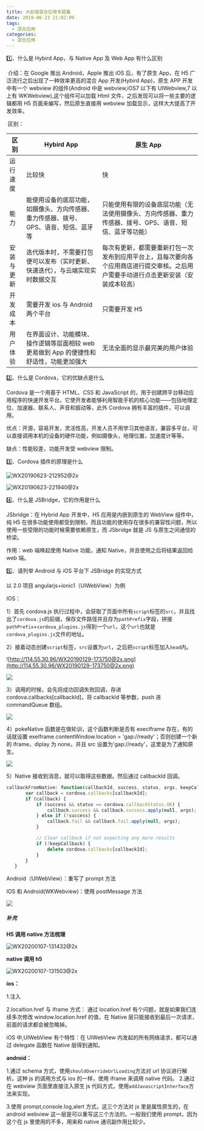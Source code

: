 ```yaml
---
title: 大前端混合应用专题篇
date: 2019-06-23 21:02:09
tags:
  - 混合应用
categories:
  - 混合应用
---
```


1️⃣、什么是 Hybird App，与 Native App 及 Web App 有什么区别

​ 介绍：在 Google 推出 Android，Apple 推出 iOS 后，有了原生 App，在 H5 广泛流行之后出现了一种效率更高的混合 App 开发(Hybird App)，原生 APP 开发中有一个 webview 的组件(Android 中是 webview,iOS7 以下有 UIWebview,7 以上有 WKWebview),这个组件可以加载 Html 文件，之后发现可以将一些主要的逻辑都用 H5 页面来编写，然后原生直接用 webview 加载显示，这样大大提高了开发效率。

​ 区别：

| 区别       | Hybird App                                                                               | 原生 App                                                                                                                             |
| ---------- | ---------------------------------------------------------------------------------------- | ------------------------------------------------------------------------------------------------------------------------------------ |
| 运行速度   | 比较快                                                                                   | 快                                                                                                                                   |
| 能力       | 能使用设备的底层功能，如摄像头、方向传感器、重力传感器、拨号、GPS、语音、短信、蓝牙等    | 只能使用有限的设备底层功能（无法使用摄像头、方向传感器、重力传感器、拨号、GPS、语音、短信、蓝牙等功能）                              |
| 安装与更新 | 迭代版本时，不需要打包便可以发布（实时更新、快速迭代），与云端实现实时数据交互           | 每次有更新，都需要重新打包一次发布到应用平台上，且每次要向各个应用商店进行提交审核。之后用户需要手动进行点击更新安装（安装成本较高） |
| 开发成本   | 需要开发 ios 与 Android 两个平台                                                         | 只需要开发 H5                                                                                                                        |
| 用户体验   | 在界面设计、功能模块、操作逻辑等层面相较 web 更易做到 App 的便捷性和舒适性，功能更加强大 | 无法全面的显示最完美的用户体验                                                                                                       |

2️⃣、什么是 Cordova，它的优缺点是什么

Cordova 是一个用基于 HTML、CSS 和 JavaScript 的，用于创建跨平台移动应用程序的快速开发平台。它使开发者能够利用智能手机的核心功能——包括地理定位、加速器、联系人、声音和振动等，此外 Cordova 拥有丰富的插件，可以调用。

优点：开源，容易开发，灵活性高，开发人员不用学习其他语言，兼容多平台，可以直接调用本机的设备的硬件功能，例如摄像头，地理位置，加速度计等等。

缺点：性能较差，功能开发受 webview 限制。

3️⃣、Cordova 插件的原理是什么

![WX20190623-212952@2x](http://114.55.30.96/WX20190623-212952@2x.png)

![WX20190623-221940@2x](http://114.55.30.96/WX20190623-221940@2x.png)

4️⃣、什么是 JSBridge，它的作用是什么

JSbridge：在 Hybrid App 开发中，H5 应用是内嵌到原生的 WebView 组件中，纯 H5 在很多功能使用都受到限制，而且功能的使用存在很多的兼容性问题，所以使用一些受限的功能时候需要依赖原生，而 JSbridge 就是 JS 与原生之间通信的桥梁。

作用：web 端唤起使用 Native 功能，通知 Native，并且使用之后将结果返回给 web 端。

5️⃣、请列举 Android 与 iOS 平台下 JSBridge 的实现方式

以 2.0 项目 angularjs+ionic1（UIWebView）为例

IOS：

1）首先 cordova.js 执行过程中，会获取了页面中所有`script`标签的`src`，并且找出了`cordova.js`的前缀，保存文件路径并且存为`pathPrefix`字段，拼接`pathPrefix`+`cordova_plugins.js`得到一个`url`，这个`url`也就是`cordova_plugins.js`文件的地址。

2）接着动态创建`script`标签，`src`设置为`url`，之后把`script`标签加入`head`内。

![http://114.55.30.96/WX20190129-173750@2x.png](http://114.55.30.96/WX20190129-173750@2x.png)

![](http://114.55.30.96/WechatIMG174.png)

3）调用的时候，会先将成功回调失败回调，存进 cordova.callbacks[callbackId]，将 callbackId 等参数，push 进 commandQueue 数组。

![](http://114.55.30.96/WX20190130-213640@2x.png)

4）pokeNative 函数是在做轮训，这个函数判断是否有 execIframe 存在，有的话就设置 exeIframe.contentWindow.location = 'gap://ready'；否则创建一个新的 iframe，diplay 为 none，并且 src 设置为'gap://ready'，这里是为了通知原生。

![](http://114.55.30.96/WX20190130-212710@2x.png)

5）Native 接收到消息，就可以取得这些数据。然后通过 callbackId 回调。

```javascript
callbackFromNative: function(callbackId, success, status, args, keepCallback) {
       var callback = cordova.callbacks[callbackId];
       if (callback) {
           if (success && status == cordova.callbackStatus.OK) {
               callback.success && callback.success.apply(null, args);
           } else if (!success) {
               callback.fail && callback.fail.apply(null, args);
           }

           // Clear callback if not expecting any more results
           if (!keepCallback) {
               delete cordova.callbacks[callbackId];
           }
       }
   }
```

Android（UIWebView）：重写了 prompt 方法

IOS 和 Android(WKWebview)：使用 postMessage 方法

![](http://114.55.30.96/WX20190130-232029@2x.png)

##### 补充

**H5 调用 native 方法梳理**

![WX20200107-131432@2x](http://114.55.30.96/WX20200107-131432@2x.png)

**native 调用 h5**

![WX20200107-131503@2x](http://114.55.30.96/WX20200107-131503@2x.png)

**ios：**

1.注入

2.localtion.href 与 iframe 方式：
通过 location.href 有个问题，就是如果我们连续多次修改 window.location.href 的值，在 Native 层只能接收到最后一次请求，前面的请求都会被忽略掉。

iOS 中,UIWebView 有个特性：在 UIWebView 内发起的所有网络请求，都可以通过 delegate 函数在 Native 层得到通知。

**android：**

1.通过 schema 方式，使用`shouldOverrideUrlLoading`方法对 url 协议进行解析。这种 js 的调用方式与 ios 的一样，使用 iframe 来调用 native 代码。 2.通过在 webview 页面里直接注入原生 js 代码方式，使用`addJavascriptInterface`方法来实现。

3.使用 prompt,console.log,alert 方式，这三个方法对 js 里是属性原生的，在 android webview 这一层是可以重写这三个方法的。一般我们使用 prompt，因为这个在 js 里使用的不多，用来和 native 通讯副作用比较少。
